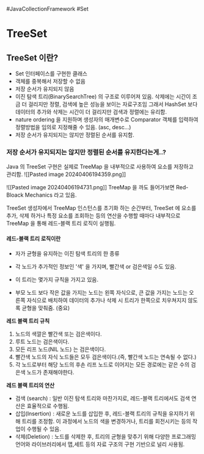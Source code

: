 #JavaCollectionFramework  #Set 


# TreeSet


## TreeSet 이란?

*  Set 인터페이스를 구현한 클래스
* 객체를 중복해서 저장할 수 없음
* 저장 순서가 유지되지 않음
* 이진 탐색 트리(BinarySearchTree) 의 구조로 이루어져 있음.
	삭제에는 시간이 조금 더 걸리지만 정렬, 검색에 높은 성능을 보이는 자료구조임
	그래서 HashSet 보다 데이터의 추가와 삭제는 시간이 더 걸리지만 검색과 정렬에는 유리함.
* nature ordering 을 지원하며 생성자의 매개변수로 Comparator 객체를 입력하여 정렬방법을 임의로 지정해줄 수 있음. (asc, desc...)
* 저장 순서가 유지되지는 않지만 정렬된 순서를 유지함.


### 저장 순서가 유지되지는 않지만 정렬된 순서를 유지한다는게..?

Java 의 TreeSet 구현은 실제로 TreeMap 을 내부적으로 사용하여 요소를 저장하고 관리함.
![[Pasted image 20240406194359.png]]

![[Pasted image 20240406194731.png]]
TreeMap 을 까도 들어가보면 Red-Bloack Mechanics 라고 있음.

TreeSet 생성자에서 TreeMap 인스턴스를 초기화 하는 순간부터, TreeSet 에 요소를 추가, 삭제 하거나 특정 요소를 조회하는 등의 연산을 수행할 때마다 내부적으로 TreeMap 을 통해 레드-블랙 트리 로직이 실행됨.

#### 레드-블랙 트리 로직이란

* 자가 균형을 유지하는 이진 탐색 트리의 한 종류
  
* 각 노드가 추가적인 정보인 '색' 을 가지며, 빨간색 or 검은색일 수도 있음.
  
* 이 트리는 몇가지 규칙을 가지고 있음.
  
* 부모 노드 보다 작은 값을 가지는 노드는 왼쪽 자식으로, 큰 값을 가지는 노드는 오른쪽 자식으로 배치하여 데이터의 추가나 삭제 시 트리가 한쪽으로 치우쳐지지 않도록 균형을 맞춰줌. (중요)

**레드 블랙 트리 규칙**
1. 노드의 색깔은 빨간색 또는 검은색이다.
2. 루트 노드는 검은색이다.
3. 모든 리프 노드(NIL 노드) 는 검은색이다.
4. 빨간색 노드의 자식 노드들은 모두 검은색이다.(즉, 빨간색 노드는 연속될 수 없다.)
5. 각 노드로부터 해당 노드의 후손 리프 노드로 이어지는 모든 경로에는 같은 수의 검은색 노드가 존재해야한다.

**레드 블랙 트리의 연산**
* 검색 (search) : 일반 이진 탐색 트리와 마찬가지로, 레드-블랙 트리에서도 검색 연산은 효율적으로 수행됨.
* 삽입(Insertion) : 새로운 노드를 삽입한 후, 레드-블랙 트리의 규칙을 유지하기 위해 트리를 조정함. 이 과정에서 노드의 색을 변경하거나, 트리를 회전시키는 등의 작업이 수행될 수 있음.
* 삭제(Deletion) : 노드를 삭제한 후, 트리의 균형을 맞추기 위해 다양한 프로그래밍 언어와 라이브러리에서 맵,세트 등의 자료 구조의 구현 기반으로 널리 사용됨.
